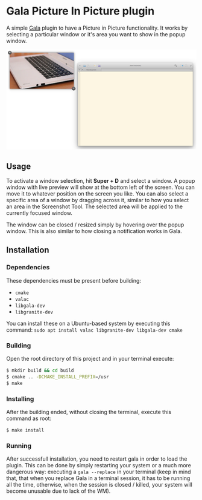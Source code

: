 # Gala Picture In Picture plugin
A simple [Gala](https://github.com/elementary/gala) plugin to have a Picture in Picture functionality. It works by selecting a particular window or it's area you want to show in the popup window.

![screenshot](Screenshot.png)

## Usage
To activate a window selection, hit **Super + D** and select a window. A popup window with live preview will show at the bottom left of the screen. You can move it to whatever position on the screen you like. You can also select a specific area of a window by dragging across it, similar to how you select an area in the Screenshot Tool. The selected area will be applied to the currently focused window. 

The window can be closed / resized simply by hovering over the popup window. This is also similar to how closing a notification works in Gala. 

## Installation

### Dependencies
These dependencies must be present before building:
- `cmake`
- `valac`
- `libgala-dev`
- `libgranite-dev`

You can install these on a Ubuntu-based system by executing this command:
`sudo apt install valac libgranite-dev libgala-dev cmake`

### Building
Open the root directory of this project and in your terminal execute:
```bash
$ mkdir build && cd build
$ cmake .. -DCMAKE_INSTALL_PREFIX=/usr
$ make
```

### Installing
After the building ended, without closing the terminal, execute this command as root: 
```bash
$ make install
```

### Running
After successfull installation, you need to restart gala in order to load the plugin. This can be done by simply restarting your system or a much more dangerous way: executing a `gala --replace` in your terminal (keep in mind that, that when you replace Gala in a terminal session, it has to be running all the time, otherwise, when the session is closed / killed, your system will become unusable due to lack of the WM).
